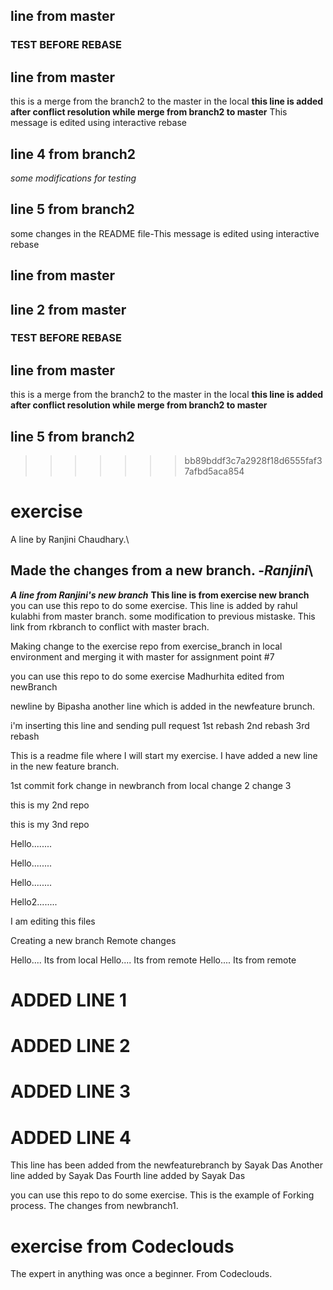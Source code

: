 
## line from master


### TEST BEFORE REBASE
## line from master
this is a merge from the branch2 to the master in the local __this line is added after conflict resolution while merge from branch2 to master__
This message is edited using interactive rebase



## line 4 from branch2


*some modifications for testing*
## line 5 from branch2

some changes in the README file-This message is edited using interactive rebase

## line from master
## line 2 from master



### TEST BEFORE REBASE
## line from master
this is a merge from the branch2 to the master in the local __this line is added after conflict resolution while merge from branch2 to master__


## line 5 from branch2
>>>>>>> bb89bddf3c7a2928f18d6555faf37afbd5aca854

# exercise
A line by Ranjini Chaudhary.\
## **Made the changes from a new branch.** -*Ranjini*\
***A line from Ranjini's new branch***
**This line is from exercise new branch**
you can use this repo to do some exercise.
This line is added by rahul kulabhi from master branch.
some modification to previous mistaske.
This link from rkbranch to conflict with master brach.

Making change to the exercise repo from exercise_branch in local environment and merging it with master for assignment point #7

you can use this repo to do some exercise
Madhurhita edited from newBranch


newline by Bipasha
another line which is added in the newfeature brunch.

i'm inserting this line and sending pull request
1st rebash
2nd rebash
3rd rebash

This is a readme file where I will start my exercise.
I have added a new line in the new feature branch.




1st commit fork
change in newbranch from local
change 2
change 3

this is my 2nd repo


this is my 3nd repo


Hello........


Hello........

Hello........



Hello2........

I am editing this files


Creating a new branch
Remote changes

Hello.... Its from local
Hello.... Its from remote
Hello.... Its from remote


# ADDED LINE 1
# ADDED LINE 2
# ADDED LINE 3
# ADDED LINE 4

This line has been added from the newfeaturebranch by Sayak Das
Another line added by Sayak Das
Fourth line added by Sayak Das

you can use this repo to do some exercise. This is the example of Forking process.
The changes from newbranch1.

# exercise from Codeclouds
The expert in anything was once a beginner.
From Codeclouds.
